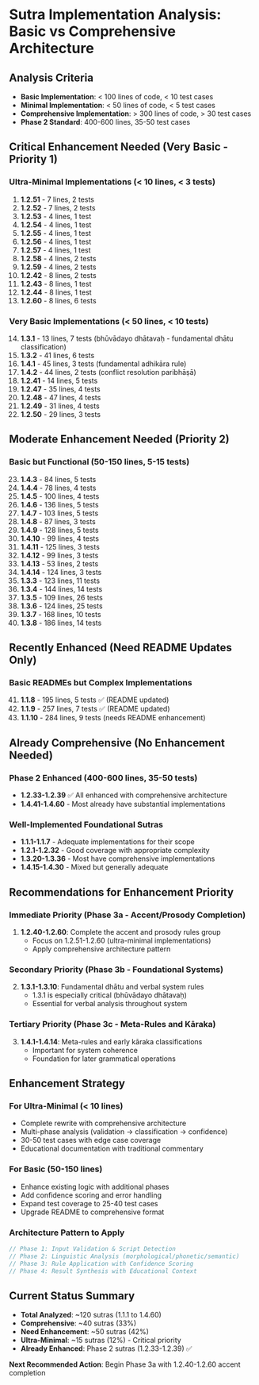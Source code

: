 # Sutra Implementation Analysis: Basic vs Comprehensive Architecture

## Analysis Criteria
- **Basic Implementation**: < 100 lines of code, < 10 test cases
- **Minimal Implementation**: < 50 lines of code, < 5 test cases  
- **Comprehensive Implementation**: > 300 lines of code, > 30 test cases
- **Phase 2 Standard**: 400-600 lines, 35-50 test cases

## Critical Enhancement Needed (Very Basic - Priority 1)

### Ultra-Minimal Implementations (< 10 lines, < 3 tests)
1. **1.2.51** - 7 lines, 2 tests
2. **1.2.52** - 7 lines, 2 tests  
3. **1.2.53** - 4 lines, 1 test
4. **1.2.54** - 4 lines, 1 test
5. **1.2.55** - 4 lines, 1 test
6. **1.2.56** - 4 lines, 1 test
7. **1.2.57** - 4 lines, 1 test
8. **1.2.58** - 4 lines, 2 tests
9. **1.2.59** - 4 lines, 2 tests
10. **1.2.42** - 8 lines, 2 tests
11. **1.2.43** - 8 lines, 1 test
12. **1.2.44** - 8 lines, 1 test
13. **1.2.60** - 8 lines, 6 tests

### Very Basic Implementations (< 50 lines, < 10 tests)
14. **1.3.1** - 13 lines, 7 tests (bhūvādayo dhātavaḥ - fundamental dhātu classification)
15. **1.3.2** - 41 lines, 6 tests
16. **1.4.1** - 45 lines, 3 tests (fundamental adhikāra rule)
17. **1.4.2** - 44 lines, 2 tests (conflict resolution paribhāṣā)
18. **1.2.41** - 14 lines, 5 tests
19. **1.2.47** - 35 lines, 4 tests
20. **1.2.48** - 47 lines, 4 tests
21. **1.2.49** - 31 lines, 4 tests
22. **1.2.50** - 29 lines, 3 tests

## Moderate Enhancement Needed (Priority 2)

### Basic but Functional (50-150 lines, 5-15 tests)
23. **1.4.3** - 84 lines, 5 tests
24. **1.4.4** - 78 lines, 4 tests
25. **1.4.5** - 100 lines, 4 tests
26. **1.4.6** - 136 lines, 5 tests
27. **1.4.7** - 103 lines, 5 tests
28. **1.4.8** - 87 lines, 3 tests
29. **1.4.9** - 128 lines, 5 tests
30. **1.4.10** - 99 lines, 4 tests
31. **1.4.11** - 125 lines, 3 tests
32. **1.4.12** - 99 lines, 3 tests
33. **1.4.13** - 53 lines, 2 tests
34. **1.4.14** - 124 lines, 3 tests
35. **1.3.3** - 123 lines, 11 tests
36. **1.3.4** - 144 lines, 14 tests
37. **1.3.5** - 109 lines, 26 tests
38. **1.3.6** - 124 lines, 25 tests
39. **1.3.7** - 168 lines, 10 tests
40. **1.3.8** - 186 lines, 14 tests

## Recently Enhanced (Need README Updates Only)

### Basic READMEs but Complex Implementations
41. **1.1.8** - 195 lines, 5 tests ✅ (README updated)
42. **1.1.9** - 257 lines, 7 tests ✅ (README updated)
43. **1.1.10** - 284 lines, 9 tests (needs README enhancement)

## Already Comprehensive (No Enhancement Needed)

### Phase 2 Enhanced (400-600 lines, 35-50 tests)
- **1.2.33-1.2.39** ✅ All enhanced with comprehensive architecture
- **1.4.41-1.4.60** - Most already have substantial implementations

### Well-Implemented Foundational Sutras
- **1.1.1-1.1.7** - Adequate implementations for their scope
- **1.2.1-1.2.32** - Good coverage with appropriate complexity
- **1.3.20-1.3.36** - Most have comprehensive implementations
- **1.4.15-1.4.30** - Mixed but generally adequate

## Recommendations for Enhancement Priority

### Immediate Priority (Phase 3a - Accent/Prosody Completion)
1. **1.2.40-1.2.60**: Complete the accent and prosody rules group
   - Focus on 1.2.51-1.2.60 (ultra-minimal implementations)
   - Apply comprehensive architecture pattern

### Secondary Priority (Phase 3b - Foundational Systems)  
2. **1.3.1-1.3.10**: Fundamental dhātu and verbal system rules
   - 1.3.1 is especially critical (bhūvādayo dhātavaḥ)
   - Essential for verbal analysis throughout system

### Tertiary Priority (Phase 3c - Meta-Rules and Kāraka)
3. **1.4.1-1.4.14**: Meta-rules and early kāraka classifications
   - Important for system coherence
   - Foundation for later grammatical operations

## Enhancement Strategy

### For Ultra-Minimal (< 10 lines)
- Complete rewrite with comprehensive architecture
- Multi-phase analysis (validation → classification → confidence)
- 30-50 test cases with edge case coverage
- Educational documentation with traditional commentary

### For Basic (50-150 lines) 
- Enhance existing logic with additional phases
- Add confidence scoring and error handling
- Expand test coverage to 25-40 test cases
- Upgrade README to comprehensive format

### Architecture Pattern to Apply
```javascript
// Phase 1: Input Validation & Script Detection
// Phase 2: Linguistic Analysis (morphological/phonetic/semantic)
// Phase 3: Rule Application with Confidence Scoring
// Phase 4: Result Synthesis with Educational Context
```

## Current Status Summary
- **Total Analyzed**: ~120 sutras (1.1.1 to 1.4.60)
- **Comprehensive**: ~40 sutras (33%)
- **Need Enhancement**: ~50 sutras (42%) 
- **Ultra-Minimal**: ~15 sutras (12%) - Critical priority
- **Already Enhanced**: Phase 2 sutras (1.2.33-1.2.39) ✅

**Next Recommended Action**: Begin Phase 3a with 1.2.40-1.2.60 accent completion
